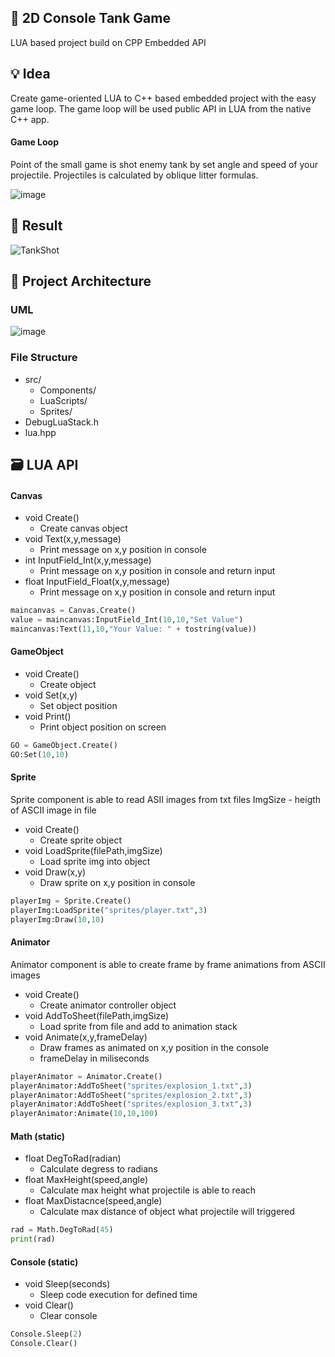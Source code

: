 :pencil: 2D Console Tank Game
---------
LUA based project build on CPP Embedded API

:bulb: Idea
---------
Create game-oriented LUA to C++ based embedded project with the easy game loop.
The game loop will be used public API in LUA from the native C++ app.

#### Game Loop
Point of the small game is shot enemy tank by set angle and speed of your projectile.
Projectiles is calculated by oblique litter formulas.

![image](https://user-images.githubusercontent.com/14979589/73132744-9a9b6980-4027-11ea-906c-40a675e8705d.png)

:tada: Result
---------
![TankShot](https://user-images.githubusercontent.com/14979589/73132692-fc0f0880-4026-11ea-813f-f802a2b4a8cc.gif)

:pushpin: Project Architecture
---------
### UML
![image](https://user-images.githubusercontent.com/14979589/73133123-24016a80-402d-11ea-9d7d-bbf3e5c00e40.png)

### File Structure
* src/
  * Components/
  * LuaScripts/
  * Sprites/
* DebugLuaStack.h
* lua.hpp

:card_file_box: LUA API
---------
#### Canvas
* void Create()
  * Create canvas object
* void Text(x,y,message)
  * Print message on x,y position in console
* int InputField_Int(x,y,message)
  * Print message on x,y position in console and return input
* float InputField_Float(x,y,message)
  * Print message on x,y position in console and return input
 
```python
maincanvas = Canvas.Create()
value = maincanvas:InputField_Int(10,10,"Set Value")
maincanvas:Text(11,10,"Your Value: " + tostring(value))
```

#### GameObject
* void Create()
  * Create object
* void Set(x,y)
  * Set object position
* void Print()
  * Print object position on screen
  
```python
GO = GameObject.Create()
GO:Set(10,10)
```
  
#### Sprite
Sprite component is able to read ASII images from txt files
ImgSize - heigth of ASCII image in file
* void Create()
  * Create sprite object
* void LoadSprite(filePath,imgSize)
  * Load sprite img into object
* void Draw(x,y)
  * Draw sprite on x,y position in console

```python
playerImg = Sprite.Create()
playerImg:LoadSprite("sprites/player.txt",3)
playerImg:Draw(10,10)
```

#### Animator
Animator component is able to create frame by frame animations from ASCII images
* void Create()
  * Create animator controller object
* void AddToSheet(filePath,imgSize)
  * Load sprite from file and add to animation stack
* void Animate(x,y,frameDelay)
  * Draw frames as animated on x,y position in the console
  * frameDelay in miliseconds
  
```python
playerAnimator = Animator.Create()
playerAnimator:AddToSheet("sprites/explosion_1.txt",3)
playerAnimator:AddToSheet("sprites/explosion_2.txt",3)
playerAnimator:AddToSheet("sprites/explosion_3.txt",3)
playerAnimator:Animate(10,10,100)
```
  
#### Math (static)
* float DegToRad(radian)
  * Calculate degress to radians
* float MaxHeight(speed,angle)
  * Calculate max height what projectile is able to reach
* float MaxDistacnce(speed,angle)
  * Calculate max distance of object what projectile will triggered

```python
rad = Math.DegToRad(45)
print(rad)
```

#### Console (static)
* void Sleep(seconds)
  * Sleep code execution for defined time
* void Clear()
  * Clear console
  
```python
Console.Sleep(2)
Console.Clear()
```
